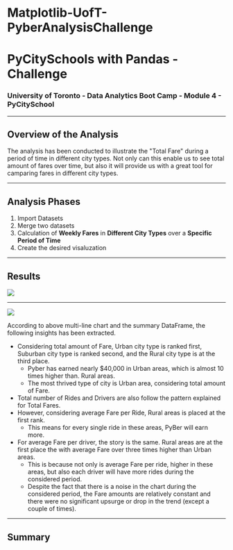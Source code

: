 # Matplotlib-UofT-PyberAnalysisChallenge
# PyCitySchools with Pandas - Challenge

### University of Toronto - Data Analytics Boot Camp - Module 4 - PyCitySchool

---

## Overview of the Analysis

The analysis has been conducted to illustrate the "Total Fare" during a period of time in different city types. Not only can this enable us to see total amount of fares over time, but also it will provide us with a great tool for camparing fares in different city types.

---

## Analysis Phases

  1. Import Datasets
  2. Merge two datasets
  3. Calculation of **Weekly Fares** in **Different City Types** over a **Specific Period of Time**
  4. Create the desired visaluzation

---

## Results

![](/Analysis/2017-StocksStatus.PNG) 

---

![](/Resources/2017-StocksStatus.PNG) 

According to above multi-line chart and the summary DataFrame, the following insights has been extracted.
  * Considering total amount of Fare, Urban city type is ranked first, Suburban city type is ranked second, and the Rural city type is at the third place.
    * Pyber has earned nearly $40,000 in Urban areas, which is almost 10 times higher than. Rural areas.
    * The most thrived type of city is Urban area, considering total amount of Fare.
  * Total number of Rides and Drivers are also follow the pattern explained for Total Fares.
  * However, considering average Fare per Ride, Rural areas is placed at the first rank.
    * This means for every single ride in these areas, PyBer will earn more.
  * For average Fare per driver, the story is the same. Rural areas are at the first place the with average Fare over three times higher than Urban areas.
    * This is because not only is average Fare per ride, higher in these areas, but also each driver will have more rides during the considered period.
    * Despite the fact that there is a noise in the chart during the considered period, the Fare amounts are relatively constant and there were no significant upsurge or drop in the trend (except a couple of times).

---

## Summary


